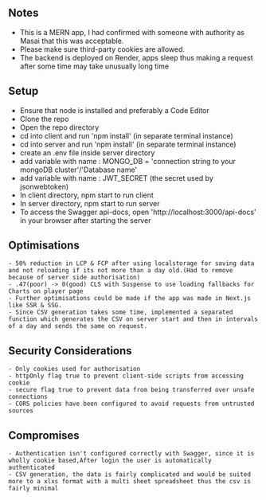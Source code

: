 ## Notes
 - This is a MERN app, I had confirmed with someone with authority as Masai that this was acceptable.
 - Please make sure third-party cookies are allowed.
 - The backend is deployed on Render, apps sleep thus making a request after some time may take unusually long time
## Setup
  - Ensure that node is installed and preferably a Code Editor
  - Clone the repo
  - Open the repo directory
  - cd into client and run 'npm install' (in separate terminal instance)
  - cd into server and run 'npm install' (in separate terminal instance)
  - create an .env file inside server directory
  - add variable with name : MONGO_DB = 'connection string to your mongoDB cluster'/'Database name'
  - add variable with name : JWT_SECRET (the secret used by jsonwebtoken)
  - In client directory, npm start to run client
  - In server directory, npm start to run server
  - To access the Swagger api-docs, open 'http://localhost:3000/api-docs' in your browser after starting the server

## Optimisations
    - 50% reduction in LCP & FCP after using localstorage for saving data and not reloading if its not more than a day old.(Had to remove because of server side authorisation)
    - .47(poor) -> 0(good) CLS with Suspense to use loading fallbacks for Charts on player page 
    - Further optimisations could be made if the app was made in Next.js like SSR & SSG.
    - Since CSV generation takes some time, implemented a separated function which generates the CSV on server start and then in intervals of a day and sends the same on request.

## Security Considerations
    - Only cookies used for authorisation
    - httpOnly flag true to prevent client-side scripts from accessing cookie
    - secure flag true to prevent data from being transferred over unsafe connections
    - CORS policies have been configured to avoid requests from untrusted sources

## Compromises
    - Authentication isn't configured correctly with Swagger, since it is wholly cookie based,After login the user is automatically authenticated
    - CSV generation, the data is fairly complicated and would be suited more to a xlxs format with a multi sheet spreadsheet thus the csv is fairly minimal
